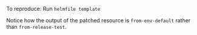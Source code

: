 To reproduce: Run `helmfile template`

Notice how the output of the patched resource is `from-env-default` rather than `from-release-test`.
